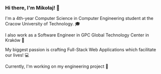 ### Hi there, I'm Mikołaj! 👋
I'm a 4th-year Computer Science in Computer Engineering student at the Cracow University of Technology. :mortar_board:

I also work as a Software Engineer in GPC Global Technology Center in Kraków 🏢

My biggest passion is crafting Full-Stack Web Applications which facilitate our lives! :computer:

Currently, I'm working on my engineering project :hammer:

<!--
**mikolaj-janik/mikolaj-janik** is a ✨ _special_ ✨ repository because its `README.md` (this file) appears on your GitHub profile.

Here are some ideas to get you started:

- 🔭 I’m currently working on ...
- 🌱 I’m currently learning ...
- 👯 I’m looking to collaborate on ...
- 🤔 I’m looking for help with ...
- 💬 Ask me about ...
- 📫 How to reach me: ...
- 😄 Pronouns: ...
- ⚡ Fun fact: ...
-->
